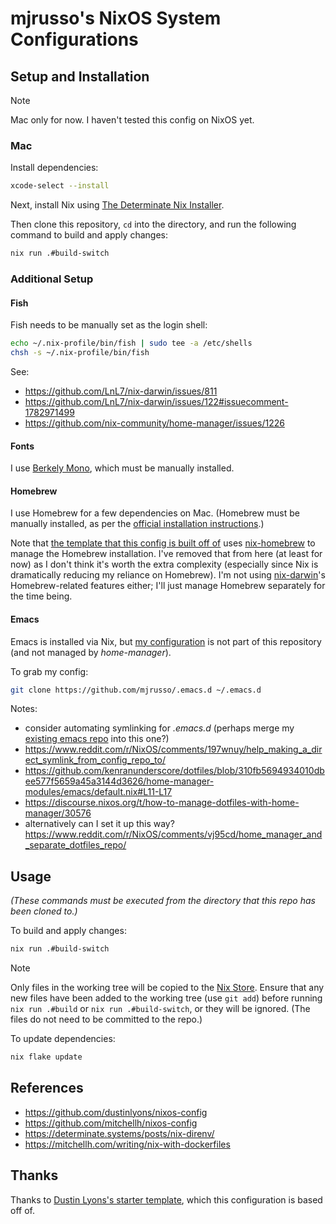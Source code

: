 # mjrusso's NixOS System Configurations

## Setup and Installation

> [!NOTE]
>
> Mac only for now. I haven't tested this config on NixOS yet.

### Mac

Install dependencies:

``` bash
xcode-select --install
```

Next, install Nix using [The Determinate Nix
Installer](https://zero-to-nix.com/concepts/nix-installer).

Then clone this repository, `cd` into the directory, and run the following
command to build and apply changes:

``` bash
nix run .#build-switch
```

### Additional Setup

#### Fish

Fish needs to be manually set as the login shell:

``` bash
echo ~/.nix-profile/bin/fish | sudo tee -a /etc/shells
chsh -s ~/.nix-profile/bin/fish
```

See:

- https://github.com/LnL7/nix-darwin/issues/811
- https://github.com/LnL7/nix-darwin/issues/122#issuecomment-1782971499
- https://github.com/nix-community/home-manager/issues/1226

#### Fonts

I use [Berkely Mono](https://berkeleygraphics.com/typefaces/berkeley-mono/),
which must be manually installed.

#### Homebrew

I use Homebrew for a few dependencies on Mac. (Homebrew must be manually
installed, as per the [official installation instructions](https://brew.sh/).)

Note that [the template that this config is built off
of](https://github.com/dustinlyons/nixos-config) uses
[nix-homebrew](https://github.com/zhaofengli/nix-homebrew) to manage the
Homebrew installation. I've removed that from here (at least for now) as I
don't think it's worth the extra complexity (especially since Nix is
dramatically reducing my reliance on Homebrew). I'm not using
[nix-darwin](https://github.com/LnL7/nix-darwin/)'s Homebrew-related features
either; I'll just manage Homebrew separately for the time being.

#### Emacs

Emacs is installed via Nix, but [my
configuration](https://github.com/mjrusso/.emacs.d) is not part of this
repository (and not managed by _home-manager_).

To grab my config:

``` bash
git clone https://github.com/mjrusso/.emacs.d ~/.emacs.d
```

Notes:

- consider automating symlinking for _.emacs.d_ (perhaps merge my [existing emacs repo](https://github.com/mjrusso/.emacs.d) into this one?)
 - https://www.reddit.com/r/NixOS/comments/197wnuy/help_making_a_direct_symlink_from_config_repo_to/
 - https://github.com/kenranunderscore/dotfiles/blob/310fb5694934010dbee577f5659a45a3144d3626/home-manager-modules/emacs/default.nix#L11-L17
 - https://discourse.nixos.org/t/how-to-manage-dotfiles-with-home-manager/30576
 - alternatively can I set it up this way? https://www.reddit.com/r/NixOS/comments/vj95cd/home_manager_and_separate_dotfiles_repo/

## Usage

_(These commands must be executed from the directory that this repo has been
cloned to.)_

To build and apply changes:

``` bash
nix run .#build-switch
```

> [!NOTE]
>
> Only files in the working tree will be copied to the [Nix
> Store](https://zero-to-nix.com/concepts/nix-store). Ensure that any new files
> have been added to the working tree (use `git add`) before running
> `nix run .#build` or `nix run .#build-switch`, or they will be ignored. (The
> files do not need to be committed to the repo.)

To update dependencies:

``` bash
nix flake update
```

## References

- https://github.com/dustinlyons/nixos-config
- https://github.com/mitchellh/nixos-config
- https://determinate.systems/posts/nix-direnv/
- https://mitchellh.com/writing/nix-with-dockerfiles

## Thanks

Thanks to [Dustin Lyons's starter
template](https://github.com/dustinlyons/nixos-config), which this
configuration is based off of.
